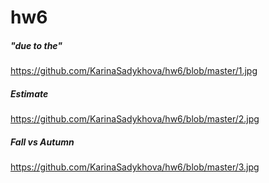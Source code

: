 # hw6
##### "due to the" 
https://github.com/KarinaSadykhova/hw6/blob/master/1.jpg
##### Estimate
https://github.com/KarinaSadykhova/hw6/blob/master/2.jpg
##### Fall vs Autumn
https://github.com/KarinaSadykhova/hw6/blob/master/3.jpg
